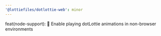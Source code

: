 ```yaml
---
'@lottiefiles/dotlottie-web': minor
---
```


feat(node-support): 🎸 Enable playing dotLottie animations in non-browser environments
